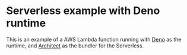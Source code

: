 # Serverless example with Deno runtime

This is an example of a AWS Lambda function running with [Deno](https://deno.land/) as the runtime,
and [Architect](https://arc.codes/) as the bundler for the Serverless.